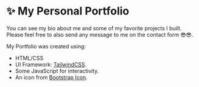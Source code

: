 # ✨ My Personal Portfolio
You can see my bio about me and some of my favorite projects I built. Please feel free to also send any message to me on the contact form 😎😎.

My Portfolio was created using:
- HTML/CSS
- UI Framework: [TailwindCSS](https://tailwindcss.com/).
- Some JavaScript for interactivity.
- An icon from [Bootstrap Icon](https://icons.getbootstrap.com/). 

